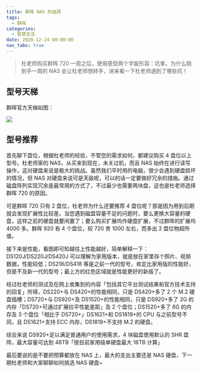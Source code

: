 ```yaml
---
title: 群晖 NAS 的选择
tags:
  - 群晖
categories:
  - 智慧生活
date: 2020-12-24 00:00:00
nav_tabs: true
---
```


> 杜老师购买群晖 720 一周之后，使用感受两个字能形容：坑爹。为什么刚到手一周的 NAS 会让杜老师想转手，进来看一下杜老师遇到了哪些坑！

<!-- more -->

## 型号天梯

群晖官方天梯如图：

![](https://cdn.dusays.com/2020/12/295-1.jpg)

## 型号推荐

首先聊下盘位，根据杜老师的经验，不管您的需求如何，都建议购买 4 盘位以上型号。杜老师家的 NAS，从买来到现在，未关过机，而且 NAS 始终在进行读写操作，这对硬盘来说是极大的挑战。虽然我们平时用的电脑，很少会遇到硬盘损坏的情况，但 NAS 对硬盘来说可是天敌呢，可以的话一定要做好冗余的措施。通过磁盘阵列实现冗余是最常用的方式了，不过最少也需要两块盘，这也是杜老师选择群晖 720 的原因。

可是群晖 720 只有 2 盘位，杜老师为什么还要推荐 4 盘位呢？那是因为用到后期就会发现扩展性比较差。当您遇到磁盘容量不足的问题时，要么更换大容量的硬盘，这样之前的硬盘就要闲置了；要么购买扩展坞作硬盘扩展，不过群晖的扩展坞 4000 多。群晖 920 有 4 个盘位，较 720 贵 1000 左右，而多出 2 盘位物超所值。

接下来是性能，看图即可知越往上性能越好，简单解释一下：DS120J/DS220J/DS420J 可以理解为家用版本，就是放在家里存个照片、视频数据，性能较低；DS218/DS418 等是之前一代的型号，肯定比家用版的性能好，但是不及新一代的型号；最上方的红色区域就是性能更好的新版了。

经过杜老师的测试及在网上收集到的内容「包括其它平台测试结果和官方技术支持的回复」所得，DS220+与 DS420+的性能相同，只是 DS420+多了 2 个 M.2 硬盘插槽；DS720+与 DS920+及 DS1520+的性能相同，只是 DS920+多了 2G 的内存「DS720+可通过扩展拉平性能差距」及 2 个盘位；DS1520+多了 6G 的内存及 3 个盘位「相比于 DS720+」DS1621+和 DS1819+的 CPU 与之前型号不同，且 DS1621+支持 ECC 内存，DS1819+不支持 M.2 的硬盘。

综合来说 DS920+足以满足普通用户的使用需求，4 块磁盘使用默认的 SHR 盘阵，最大容量可达到 48TB「按目前家用级单硬盘最大 16TB 计算」

最后要说的是不要把预算都放在 NAS 上，最大的支出主要还是 NAS 硬盘，下一期杜老师和大家聊聊如何挑选 NAS 硬盘~